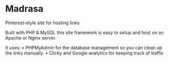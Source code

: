 # Madrasa
Pinterest-style site for hosting links

Built with PHP & MySQL this site framework is easy to setup and host on an Apache or Nginx server.

It uses:
• PHPMyAdmin for the database management so you can clean up the links manually.
• Clicky and Google analytics for keeping track of traffic

